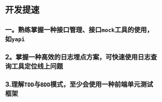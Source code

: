 # 开发提速

## 一。熟练掌握一种接口管理、接口`mock`工具的使用，如`yapi`

## 2。掌握一种高效的日志埋点方案，可快速使用日志查询工具定位线上问题

## 3.理解`TDD`与`BDD`模式，至少会使用一种前端单元测试框架


